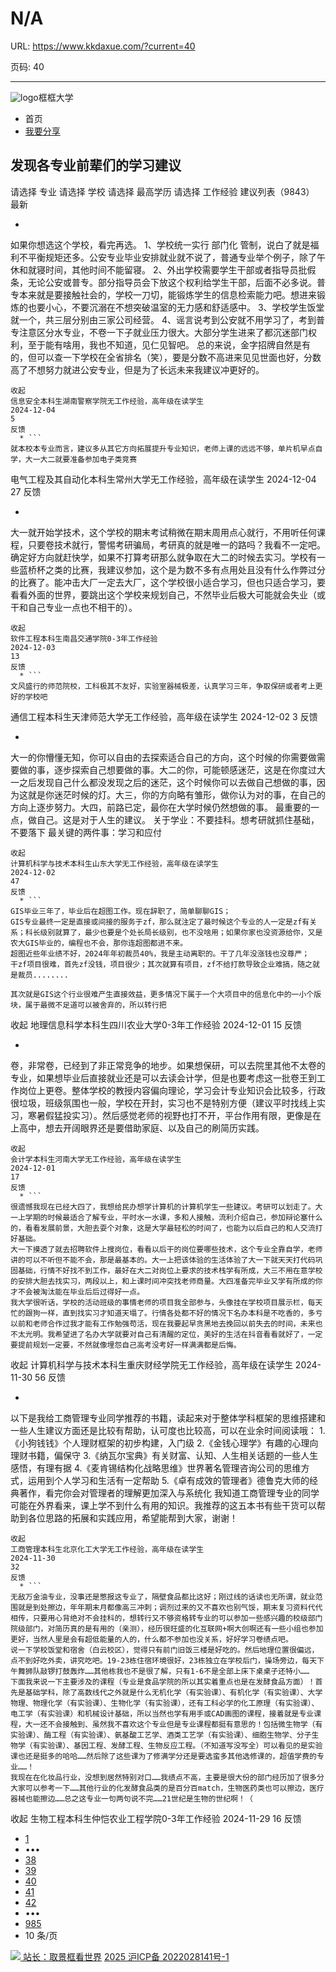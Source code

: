 # N/A

URL: https://www.kkdaxue.com/?current=40

页码: 40

---

![logo](https://www.kkdaxue.com/?current=40)框框大学
  * 首页
  * [我要分享](https://www.kkdaxue.com/post/add)


## 发现各专业前辈们的学习建议
请选择
专业
请选择
学校
请选择
最高学历
请选择
工作经验
建议列表（9843）
最新
  * ```
如果你想选这个学校，看完再选。
1、学校统一实行 部门化 管制，说白了就是福利不平衡规矩还多。公安专业毕业安排就业就不说了，普通专业举个例子，除了午休和就寝时间，其他时间不能留寝。
2、外出学校需要学生干部或者指导员批假条，无论公安或普专。部分指导员会下放这个权利给学生干部，后面不必多说。普专本来就是要接触社会的，学校一刀切，能锻炼学生的信息检索能力吧。想进来锻炼的也要小心，不要沉溺在不想突破温室的无力感和舒适感中。
3、学校学生饭堂就一个，共三层分别由三家公司经营。
4、谣言说考到公安就不用学习了，考到普专注意区分水专业，不卷一下子就业压力很大。大部分学生进来了都沉迷部门权利，至于能有啥用，我也不知道，见仁见智吧。
总的来说，金字招牌自然是有的，但可以查一下学校在全省排名（笑），要是分数不高进来见见世面也好，分数高了不想努力就进公安专业，但是为了长远未来我建议冲更好的。
```
收起
信息安全本科生湖南警察学院无工作经验，高年级在读学生
2024-12-04
5
反馈
  * ```
就本校本专业而言，建议多从其它方向拓展提升专业知识，老师上课的远远不够，单片机早点自学，大一大二就要准备参加电子类竞赛
```

电气工程及其自动化本科生常州大学无工作经验，高年级在读学生
2024-12-04
27
反馈
  * ```
大一就开始学技术，这个学校的期末考试稍微在期末周用点心就行，不用听任何课程，只要卷技术就行，警惕考研骗局，考研真的就是唯一的路吗？我看不一定吧。确定好方向就赶快学，如果不打算考研那么就争取在大二的时候去实习。学校有一些蓝桥杯之类的比赛，我建议参加，这个是为数不多有点用处且没有什么作弊过分的比赛了。能冲击大厂一定去大厂，这个学校很小适合学习，但也只适合学习，要看看外面的世界，要跳出这个学校来规划自己，不然毕业后极大可能就会失业（或干和自己专业一点也不相干的）。
```
收起
软件工程本科生南昌交通学院0-3年工作经验
2024-12-03
13
反馈
  * ```
文风盛行的师范院校，工科极其不友好，实验室器械极差，认真学习三年，争取保研或者考上更好的学校吧
```

通信工程本科生天津师范大学无工作经验，高年级在读学生
2024-12-02
3
反馈
  * ```
大一的你懵懂无知，你可以自由的去探索适合自己的方向，这个时候的你需要做需要做的事，逐步探索自己想要做的事。大二的你，可能顿感迷茫，这是在你度过大一之后发现自己什么都没发现之后的迷茫，这个时候你可以去做自己想做的事，因为这就是你迷茫时候的灯。大三，你的方向略有雏形，做你认为对的事，在自己的方向上逐步努力。大四，前路已定，最你在大学时候仍然想做的事。
最重要的一点，做自己。这是对于人生的建议。
关于学业：不要挂科。想考研就抓住基础，不要落下
最关键的两件事：学习和应付
```
收起
计算机科学与技术本科生山东大学无工作经验，高年级在读学生
2024-12-02
47
反馈
  * ```
GIS毕业三年了，毕业后在超图工作。现在辞职了，简单聊聊GIS；
GIS专业最终一定是直接或间接的服务于zf，那么就注定了最时候这个专业的人一定是zf有关系；科长级别就算了，最少也要是个处长局长级别，也不没啥用；如果你家也没资源给你，又是农大GIS毕业的，编程也不会，那你连超图都进不来。
超图近些年业绩不好，2024年年初裁员40%，我是主动离职的。干了几年没涨钱也没尊严；
干zf项目很难，首先zf没钱，项目很少；其次就算有项目，zf不给打款导致企业难搞，随之就是裁员........

其次就是GIS这个行业很难产生直接效益，更多情况下属于一个大项目中的信息化中的一小个版块，属于最微不足道可以被舍弃的，所以转行把
```
收起
地理信息科学本科生四川农业大学0-3年工作经验
2024-12-01
15
反馈
  * ```
卷，非常卷，已经到了非正常竞争的地步。如果想保研，可以去院里其他不太卷的专业，如果想毕业后直接就业还是可以去读会计学，但是也要考虑这一批卷王到工作岗位上更卷。整体学校的教授内容偏向理论，学习会计专业知识会比较多，行政很垃圾，班级氛围也一般，学校在开封，实习也不是特别方便（建议平时找线上实习，寒暑假猛投实习）。然后感觉老师的视野也打不开，平台作用有限，更像是在上高中，想去开阔眼界还是要借助家庭、以及自己的刷简历实践。
```
收起
会计学本科生河南大学无工作经验，高年级在读学生
2024-12-01
17
反馈
  * ```
很遗憾我现在已经大四了，我想给民办想学计算机的计算机学生一些建议。考研可以划走了。大一上学期的时候最适合了解专业，平时水一水课，多和人接触，流利介绍自己，参加辩论塞什么的，看看发展前景，大胆去耍个对象，这是大学最轻松的时间了，也能为以后自己的和人交流打好基础。
大一下摸透了就去招聘软件上搜岗位，看看以后干的岗位要哪些技术，这个专业全靠自学，老师讲的可以不听但不能不会，那是最基本的。大一上把该体验的生活体验了大一下就天天打代码巩固基础，行情不好找不到工作，最好在大二对岗位上要求的技术栈学有所成，大三不用在意学校的安排大胆去找实习，两段以上，和上课时间冲突找老师商量。大四准备完毕业又学有所成的你才不会被淘汰能在毕业后后过得好一点。
我大学很听话，学校的活动班级的事情老师的项目我全部参与，头像挂在学校项目展示栏，每天忙的跟狗一样，直到找实习才知道天塌了。行情各处都不好的情况下名办本科是不吃香的，多亏以前和老师合作过我才能有工作勉强苟活，现在我要起早贪黑地去挽回以前失去的时间，未来也不太光明。我希望进了名办大学就要对自己有清醒的定位，美好的生活在抖音看看就好了，一定要提前规划一定要，不然就像埋怨自己高考没考好一样满满都是后悔。
```
收起
计算机科学与技术本科生重庆财经学院无工作经验，高年级在读学生
2024-11-30
56
反馈
  * ```
以下是我给工商管理专业同学推荐的书籍，读起来对于整体学科框架的思维搭建和一些人生建议方面还是比较有帮助，认可度也比较高，可以在业余时间阅读哦：
1.《小狗钱钱》个人理财框架的初步构建，入门级
2.《金钱心理学》有趣的心理向理财书籍，偏保守
3.《纳瓦尔宝典》有关财富、认知、人生相关话题的一些人生感悟，有理有据
4.《麦肯锡结构化战略思维》世界著名管理咨询公司的思维方式，运用到个人学习和生活有一定帮助
5.《卓有成效的管理者》德鲁克大师的经典著作，看完你会对管理者的理解更加深入与系统化
我知道工商管理专业的同学可能在外界看来，课上学不到什么有用的知识。我推荐的这五本书有些干货可以帮助到各位思路的拓展和实践应用，希望能帮到大家，谢谢！
```
收起
工商管理本科生北京化工大学无工作经验，高年级在读学生
2024-11-30
32
反馈
  * ```
无敌万金油专业，没事还是憋报这专业了，隔壁食品都比这好；刚过线的话读也无所谓，就业范围就是到处擦边，年年期末月都像高三冲刺；调剂过来的又不喜欢也别气馁，期末复习资料代代相传，只要用心背绝对不会挂科的，想转行又不够资格转专业的可以参加一些感兴趣的校级部门院级部门，对简历真的是有用的（亲测），经历很旺盛的化互联网+啊大创啊还有一些小组也参加更好，当然人里是会有超低能量的人的，什么都不参加也没关系，好好学习卷绩点吧。
说一下学校饭堂和宿舍（白云校区），觉得只有前门旧饭三楼是好吃的。然后地理位置很偏远，点不到好吃外卖，讲究吃吧。19-23栋住宿环境很好，23栋独立在学校后门，操场旁边，每天下午舞狮队敲锣打鼓轰炸……其他栋我也不是很了解，只有1-6不是全部上床下桌桌子还特小……
下面我来说一下主要涉及的课程（专业是食品学院的所以其实着重点也是在发酵食品方面）！首先是基础学科，除了高数线代之外就是什么无机化学（有实验课）、有机化学（有实验课）、大学物理、物理化学（有实验课）、生物化学（有实验课），还有工科必学的化工原理（有实验课）、电工学（有实验课）和机械设计基础，所以当然也学有用手或CAD画图的课程，接着就是专业课程，大一还不会接触到、虽然我不喜欢这个专业但是专业课程都挺有意思的！包括微生物学（有实验课）、酶工程（有实验课）、氨基酸工艺学、酒类工艺学（有实验课）、细胞生物学、分子生物学（有实验课）、基因工程、发酵工程、生物反应工程。（不知道写没写全）可以看见的是实验课也还是挺多的哈哈……然后除了这些课为了修满学分还是要选蛮多其他选修课的，超值学费的专业……！
我现在在化妆品行业，没想到居然特别对口……我绩点不高，主要是很大份的部门经历加了很多分大家可以参考一下……其他行业的化发酵食品类的是百分百match，生物医药类也可以擦边，医疗器械也能擦边……总之这专业一句两句说不完……21世纪是生物的世纪啊！（
```
收起
生物工程本科生仲恺农业工程学院0-3年工作经验
2024-11-29
16
反馈


  * [1](https://www.kkdaxue.com/?current=1)
  * •••
  * [38](https://www.kkdaxue.com/?current=38)
  * [39](https://www.kkdaxue.com/?current=39)
  * [40](https://www.kkdaxue.com/?current=40)
  * [41](https://www.kkdaxue.com/?current=41)
  * [42](https://www.kkdaxue.com/?current=42)
  * •••
  * [985](https://www.kkdaxue.com/?current=985)
  * 10 条/页


[![](https://www.kkdaxue.com/?current=40) 站长：取景框看世界](https://space.bilibili.com/40427625 "1")[](https://space.bilibili.com/12890453 "2")[](https://www.laoyujianli.com "resume")
[2025 沪ICP备 2022028141号-1](https://beian.miit.gov.cn/)

